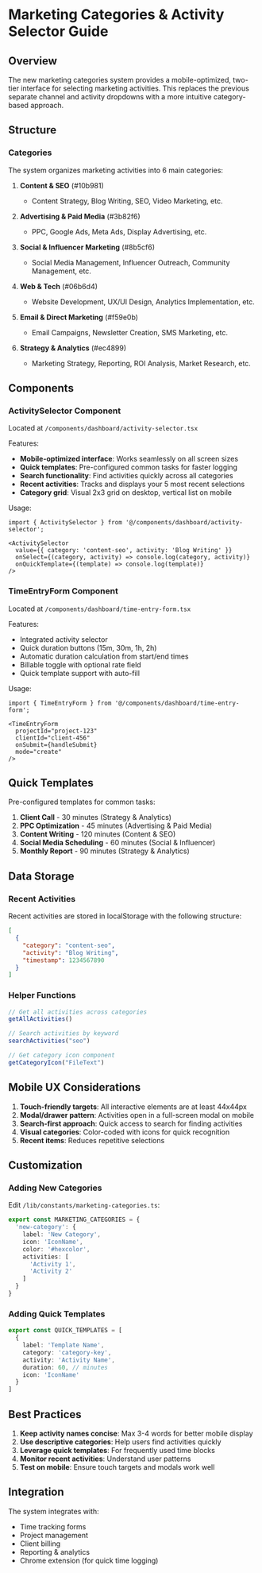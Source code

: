 # Marketing Categories & Activity Selector Guide

## Overview

The new marketing categories system provides a mobile-optimized, two-tier interface for selecting marketing activities. This replaces the previous separate channel and activity dropdowns with a more intuitive category-based approach.

## Structure

### Categories

The system organizes marketing activities into 6 main categories:

1. **Content & SEO** (#10b981)
   - Content Strategy, Blog Writing, SEO, Video Marketing, etc.

2. **Advertising & Paid Media** (#3b82f6)
   - PPC, Google Ads, Meta Ads, Display Advertising, etc.

3. **Social & Influencer Marketing** (#8b5cf6)
   - Social Media Management, Influencer Outreach, Community Management, etc.

4. **Web & Tech** (#06b6d4)
   - Website Development, UX/UI Design, Analytics Implementation, etc.

5. **Email & Direct Marketing** (#f59e0b)
   - Email Campaigns, Newsletter Creation, SMS Marketing, etc.

6. **Strategy & Analytics** (#ec4899)
   - Marketing Strategy, Reporting, ROI Analysis, Market Research, etc.

## Components

### ActivitySelector Component

Located at `/components/dashboard/activity-selector.tsx`

Features:
- **Mobile-optimized interface**: Works seamlessly on all screen sizes
- **Quick templates**: Pre-configured common tasks for faster logging
- **Search functionality**: Find activities quickly across all categories
- **Recent activities**: Tracks and displays your 5 most recent selections
- **Category grid**: Visual 2x3 grid on desktop, vertical list on mobile

Usage:
```tsx
import { ActivitySelector } from '@/components/dashboard/activity-selector';

<ActivitySelector
  value={{ category: 'content-seo', activity: 'Blog Writing' }}
  onSelect={(category, activity) => console.log(category, activity)}
  onQuickTemplate={(template) => console.log(template)}
/>
```

### TimeEntryForm Component

Located at `/components/dashboard/time-entry-form.tsx`

Features:
- Integrated activity selector
- Quick duration buttons (15m, 30m, 1h, 2h)
- Automatic duration calculation from start/end times
- Billable toggle with optional rate field
- Quick template support with auto-fill

Usage:
```tsx
import { TimeEntryForm } from '@/components/dashboard/time-entry-form';

<TimeEntryForm
  projectId="project-123"
  clientId="client-456"
  onSubmit={handleSubmit}
  mode="create"
/>
```

## Quick Templates

Pre-configured templates for common tasks:

1. **Client Call** - 30 minutes (Strategy & Analytics)
2. **PPC Optimization** - 45 minutes (Advertising & Paid Media)
3. **Content Writing** - 120 minutes (Content & SEO)
4. **Social Media Scheduling** - 60 minutes (Social & Influencer)
5. **Monthly Report** - 90 minutes (Strategy & Analytics)

## Data Storage

### Recent Activities
Recent activities are stored in localStorage with the following structure:
```json
[
  {
    "category": "content-seo",
    "activity": "Blog Writing",
    "timestamp": 1234567890
  }
]
```

### Helper Functions

```typescript
// Get all activities across categories
getAllActivities()

// Search activities by keyword
searchActivities("seo")

// Get category icon component
getCategoryIcon("FileText")
```

## Mobile UX Considerations

1. **Touch-friendly targets**: All interactive elements are at least 44x44px
2. **Modal/drawer pattern**: Activities open in a full-screen modal on mobile
3. **Search-first approach**: Quick access to search for finding activities
4. **Visual categories**: Color-coded with icons for quick recognition
5. **Recent items**: Reduces repetitive selections

## Customization

### Adding New Categories

Edit `/lib/constants/marketing-categories.ts`:

```typescript
export const MARKETING_CATEGORIES = {
  'new-category': {
    label: 'New Category',
    icon: 'IconName',
    color: '#hexcolor',
    activities: [
      'Activity 1',
      'Activity 2'
    ]
  }
}
```

### Adding Quick Templates

```typescript
export const QUICK_TEMPLATES = [
  {
    label: 'Template Name',
    category: 'category-key',
    activity: 'Activity Name',
    duration: 60, // minutes
    icon: 'IconName'
  }
]
```

## Best Practices

1. **Keep activity names concise**: Max 3-4 words for better mobile display
2. **Use descriptive categories**: Help users find activities quickly
3. **Leverage quick templates**: For frequently used time blocks
4. **Monitor recent activities**: Understand user patterns
5. **Test on mobile**: Ensure touch targets and modals work well

## Integration

The system integrates with:
- Time tracking forms
- Project management
- Client billing
- Reporting & analytics
- Chrome extension (for quick time logging)

